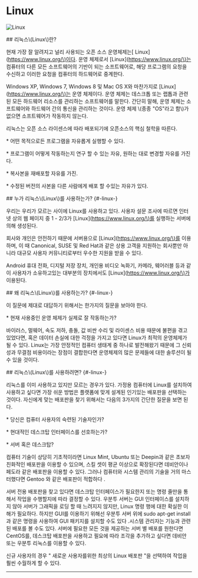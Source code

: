 # Linux

![Linux](http://cfile8.uf.tistory.com/image/25040341580497B733A368)

\#\# 리눅스\\(Linux\\)란?



현재 가장 잘 알려지고 널리 사용되는 오픈 소스 운영체제는\[ Linux\]\([https://www.linux.org/\)이다](https://www.linux.org/%29이다). 운영 체제로서 \[Linux\]\([https://www.linux.org/\)는](https://www.linux.org/%29는) 컴퓨터의 다른 모든 소프트웨어의 기반이 되는 소프트웨어로, 해당 프로그램의 요청을 수신하고 이러한 요청을 컴퓨터의 하드웨어로 중계한다.



Windows XP, Windows 7, Windows 8 및 Mac OS X와 ​​마찬가지로 \[Linux\]\([https://www.linux.org/\)는](https://www.linux.org/%29는) 운영 체제이다. 운영 체제는 데스크톱 또는 랩톱과 관련된 모든 하드웨어 리소스를 관리하는 소프트웨어를 말한다. 간단히 말해, 운영 체제는 소프트웨어와 하드웨어 간의 통신을 관리하는 것이다. 운영 체제 \\(종종 "OS"라고 함\\)가 없으면 소프트웨어가 작동하지 않는다.



리눅스는 오픈 소스 라이센스에 따라 배포되기에 오픈소스의 핵심 철학을 따른다.



\* 어떤 목적으로든 프로그램을 자유롭게 실행할 수 있다.

\* 프로그램이 어떻게 작동하는지 연구 할 수 있는 자유, 원하는 대로 변경할 자유를 가진다.

\* 복사본을 재배포할 자유를 가진.

\* 수정된 버전의 사본을 다른 사람에게 배포 할 수있는 자유가 있다.



\#\# 누가 리눅스\\(Linux\\)를 사용하는가? {\#-linux-}



우리는 우리가 모르는 사이에 Linux를 사용하고 있다. 사용자 설문 조사에 따르면 인터넷 상의 웹 페이지 중 1 - 2/3가 \[Linux\]\([https://www.linux.org/\)를](https://www.linux.org/%29를) 실행하는 서버에 의해 생성된다.



회사와 개인은 안전하기 때문에 서버용으로 \[Linux\]\([https://www.linux.org/\)를](https://www.linux.org/%29를) 이용하며, 이 때 Canonical, SUSE 및 Red Hat과 같은 상용 고객을 지원하는 회사뿐만 아니라 대규모 사용자 커뮤니티로부터 우수한 지원을 받을 수 있다.



Android 휴대 전화, 디지털 저장 장치, 개인용 비디오 녹화기, 카메라, 웨어러블 등과 같이 사용자가 소유하고있는 대부분의 장치에서도 \[Linux\]\([https://www.linux.org/\)가](https://www.linux.org/%29가) 이용된다.



\#\# 왜 리눅스\\(Linux\\)를 사용하는가? {\#-linux-}



이 질문에 제대로 대답하기 위해서는 한가지의 질문을 보아야 한다.



\* 현재 사용중인 운영 체제가 실제로 잘 작동하는가?



바이러스, 멀웨어, 속도 저하, 충돌, 값 비싼 수리 및 라이센스 비용 때문에 불편을 겪고 있었다면, 혹은 데이터 손실에 대한 걱정을 가지고 있다면 Linux가 최적의 운영체제가 될 수 있다. Linux는 가장 안정적인 컴퓨터 생태계 중 하나로 발전해왔기 때문에 그 신뢰성과 무결점 비용이라는 장점이 결합한다면 운영체제의 많은 문제들에 대한 솔루션이 될 수 있을 것이다.



\#\# 리눅스\\(Linux\\)를 사용하려면? {\#-linux-}



리눅스를 이미 사용하고 있지만 모르는 경우가 있다. 가정용 컴퓨터에 Linux를 설치하여 사용하고 싶다면 가장 쉬운 방법은 플랫폼에 맞게 설계된 인기있는 배포판을 선택하는 것이다. 자신에게 맞는 배포판을 찾기 위해서는 다음의 3가지의 간단한 질문을 보면 된다.



\* 당신은 컴퓨터 사용자의 숙련된 기술자인가?

\* 현대적인 데스크탑 인터페이스를 선호하는가?

\* 서버 혹은 데스크탑?



컴퓨터 기술이 상당히 기초적이라면 Linux Mint, Ubuntu 또는 Deepin과 같은 초보자 친화적인 배포판을 이용할 수 있으며, 스킬 셋이 평균 이상으로 확장된다면 데비안이나 페도라 같은 배포판을 이용할 수 있다. 그러나 컴퓨터와 시스템 관리의 기술을 거의 마스터했다면 Gentoo 와 같은 배포판이 적합하다 .



서버 전용 배포판을 찾고 있다면 데스크탑 인터페이스가 필요한지 또는 명령 줄만을 통해서 작업을 수행할지에 따라 결정할 수 있다. 우분투 서버는 GUI 인터페이스를 설치하지 않아 서버가 그래픽을 로딩 할 때 느려지지 않지만, Linux 명령 행에 대한 확실한 이해가 필요하다. 하지만 GUI를 이용하기 위해선 우분투 서버 위에 sudo apt-get install 과 같은 명령을 사용하여 GUI 패키지를 설치할 수도 있다 .시스템 관리자는 기능과 관련된 배포를 볼 수도 있다. 서버에 필요한 모든 것을 제공하는 서버 별 배포를 원한다면 CentOS를, 데스크탑 배포판을 사용하고 필요에 따라 조각을 추가하고 싶다면 데비안 또는 우분투 리눅스를 이용할 수 있다.



신규 사용자의 경우 " 새로운 사용자를위한 최상의 Linux 배포판 "을 선택하여 작업을 훨씬 수월하게 할 수 있다.



---











